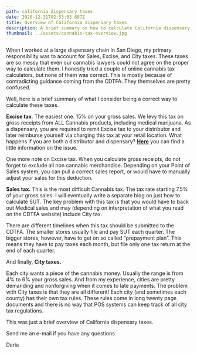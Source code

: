```yaml
---
path: california dispensary taxes
date: 2020-12-31T02:53:03.687Z
title: Overview of California dispensary taxes
description: A brief summary on how to calculate California dispensary taxes.
thumbnail: ../assets/cannabis-tax-overview.jpg
---
```

When I worked at a large dispensary chain in San Diego, my primary responsibility was to account for Sales, Excise, and City taxes. These taxes are so messy that even our cannabis lawyers could not agree on the proper way to calculate them. I honestly tried a couple of online cannabis tax calculators, but none of them was correct. This is mostly because of contradicting guidance coming from the CDTFA. They themselves are pretty confused.

Well, here is a brief summary of what I consider being a correct way to calculate these taxes.

**Excise tax**. The easiest one. 15% on your gross sales.  We levy this tax on gross receipts from ALL Cannabis products, including medical marijuana. As a dispensary, you are required to remit Excise tax to your distributor and later reimburse yourself via charging this tax at your retail location. What happens if you are both a distributor and dispensary? **[Here](https://redeyecpa.com/blog/how-to-calculate-california-cannabis-excise-tax/)** you can find a little information on the issue.

One more note on Excise tax. When you calculate gross receipts, do not forget to exclude all non cannabis merchandise. Depending on your Point of Sales system, you can pull a correct sales report, or would have to manually adjust your sales for this deduction.

**Sales tax.** This is the most difficult Cannabis tax. The tax rate starting 7.5% of your gross sales. I will eventually write a separate blog on just how to calculate SUT. The key problem with this tax is that you would have to back out Medical sales and may (depending on interpretation of what you read on the CDTFA website) include City tax.

There are different timelines when this tax should be submitted to the CDTFA. The smaller stores usually file and pay SUT each quarter. The bigger stores, however, have to get on so called “prepayment plan”. This means they have to pay taxes each month, but file only one tax return at the end of each quarter.

And finally, **City taxes.**

Each city wants a piece of the cannabis money. Usually the range is from 4% to 6% your gross sales. And from my experience, cities are pretty demanding and nonforgiving when it comes to late payments. The problem with City taxes is that they are all different! Each city (and sometimes each county) has their own tax rules. These rules come in long twenty page documents and there is no way that POS systems can keep track of all city tax regulations.

This was just a brief overview of California dispensary taxes.

Send me an e-mail if you have any questions

Daria